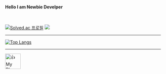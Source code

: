 #### Hello I am Newbie Develper

<br/>

[![Solved.ac
프로필](http://mazassumnida.wtf/api/v2/generate_badge?boj=maro3534)](https://solved.ac/maro3534)
<img src="http://mazandi.herokuapp.com/api?handle=maro3534&theme=warm"/>

<hr/>

[![Top Langs](https://github-readme-stats.vercel.app/api/top-langs/?username=JMespoir)](https://github.com/JMespoir/github-readme-stats)


<hr/>

[ <img src="https://user-images.githubusercontent.com/104808174/225439600-fe66622a-6d52-4e44-ba15-c28900d718d4.png
" width="50px" height="50px" title="" alt="👍My Blog"></img> ][blogLink]

[blogLink]: https://velog.io/@maro3534 "Go MyBlog"

<br/>

